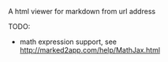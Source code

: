 A html viewer for markdown from url address

TODO:
- math expression support, see  http://marked2app.com/help/MathJax.html
